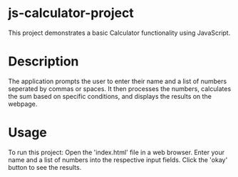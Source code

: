 # js-calculator-project

This project demonstrates a basic Calculator functionality using JavaScript.

# Description
The application prompts the user to enter their name and a list of numbers seperated by commas or spaces. It then processes the numbers, calculates the sum based on specific conditions, and displays the results on the webpage.

# Usage
To run this project:
Open the 'index.html' file in a web browser.
Enter your name and a list of numbers into the respective input fields.
Click the 'okay' button to see the results.


